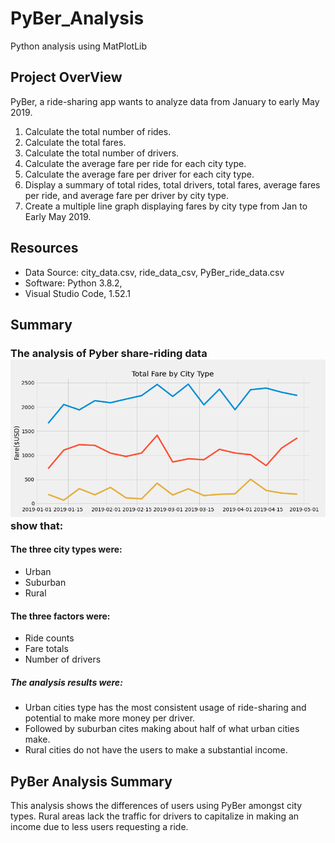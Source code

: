 # PyBer_Analysis
Python analysis using MatPlotLib

## Project OverView
PyBer, a ride-sharing app wants to analyze data from January to early May 2019.

1. Calculate the total number of rides.
2. Calculate the total fares.
3. Calculate the total number of drivers.
4. Calculate the average fare per ride for each city type.
5. Calculate the average fare per driver for each city type.
6. Display a summary of total rides, total drivers, total fares, average fares per ride, and average fare per driver by city type.
7. Create a multiple line graph displaying fares by city type from Jan to Early May 2019.

## Resources
- Data Source: city_data.csv, ride_data_csv, PyBer_ride_data.csv
- Software: Python 3.8.2, 
- Visual Studio Code, 1.52.1

## Summary
### The analysis of Pyber share-riding data ![Fare Analysis](analysis/Pyber_fare_summary.png) show that:

#### The three city types were:
- Urban
- Suburban
- Rural

#### The three factors were:
- Ride counts
- Fare totals
- Number of drivers

##### The analysis results were:
- Urban cities type has the most consistent usage of ride-sharing and potential to make more money per driver.
- Followed by suburban cites making about half of what urban cities make.
- Rural cities do not have the users to make a substantial income.

## PyBer Analysis Summary

This analysis shows the differences of users using PyBer amongst city types.  Rural areas lack the traffic for drivers to capitalize in making an income due to less users requesting a ride. 

